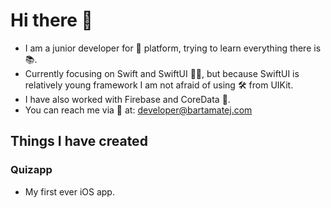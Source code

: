 # Hi there 👋

- I am a junior developer for 🍏 platform, trying to learn everything there is 📚. 
- Currently focusing on Swift and SwiftUI 👨‍💻, but because SwiftUI is relatively young framework I am not afraid of using 🛠 from UIKit.
- I have also worked with Firebase and CoreData 🧰.
- You can reach me via 📧 at: developer@bartamatej.com

## Things I have created
### Quizapp
- My first ever iOS app. 
